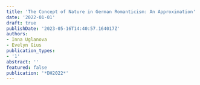 ```yaml
---
title: 'The Concept of Nature in German Romanticism: An Approximation'
date: '2022-01-01'
draft: true
publishDate: '2023-05-16T14:40:57.164017Z'
authors:
- Inna Uglanova
- Evelyn Gius
publication_types:
- '1'
abstract: ''
featured: false
publication: '*DH2022*'
---
```


